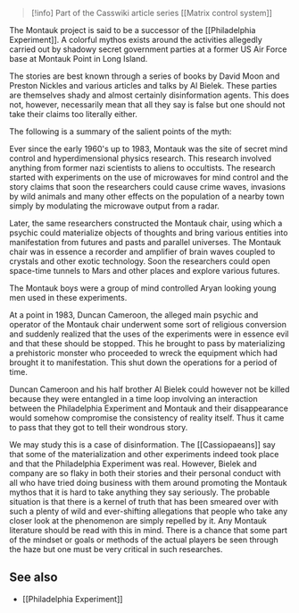 
> [!info] Part of the Casswiki article series [[Matrix control system]]

The Montauk project is said to be a successor of the [[Philadelphia Experiment]]. A colorful mythos exists around the activities allegedly carried out by shadowy secret government parties at a former US Air Force base at Montauk Point in Long Island.

The stories are best known through a series of books by David Moon and Preston Nickles and various articles and talks by Al Bielek. These parties are themselves shady and almost certainly disinformation agents. This does not, however, necessarily mean that all they say is false but one should not take their claims too literally either.

The following is a summary of the salient points of the myth:

Ever since the early 1960's up to 1983, Montauk was the site of secret mind control and hyperdimensional physics research. This research involved anything from former nazi scientists to aliens to occultists. The research started with experiments on the use of microwaves for mind control and the story claims that soon the researchers could cause crime waves, invasions by wild animals and many other effects on the population of a nearby town simply by modulating the microwave output from a radar.

Later, the same researchers constructed the Montauk chair, using which a psychic could materialize objects of thoughts and bring various entities into manifestation from futures and pasts and parallel universes. The Montauk chair was in essence a recorder and amplifier of brain waves coupled to crystals and other exotic technology. Soon the researchers could open space-time tunnels to Mars and other places and explore various futures.

The Montauk boys were a group of mind controlled Aryan looking young men used in these experiments.

At a point in 1983, Duncan Cameroon, the alleged main psychic and operator of the Montauk chair underwent some sort of religious conversion and suddenly realized that the uses of the experiments were in essence evil and that these should be stopped. This he brought to pass by materializing a prehistoric monster who proceeded to wreck the equipment which had brought it to manifestation. This shut down the operations for a period of time.

Duncan Cameroon and his half brother Al Bielek could however not be killed because they were entangled in a time loop involving an interaction between the Philadelphia Experiment and Montauk and their disappearance would somehow compromise the consistency of reality itself. Thus it came to pass that they got to tell their wondrous story.

We may study this is a case of disinformation. The [[Cassiopaeans]] say that some of the materialization and other experiments indeed took place and that the Philadelphia Experiment was real. However, Bielek and company are so flaky in both their stories and their personal conduct with all who have tried doing business with them around promoting the Montauk mythos that it is hard to take anything they say seriously. The probable situation is that there is a kernel of truth that has been smeared over with such a plenty of wild and ever-shifting allegations that people who take any closer look at the phenomenon are simply repelled by it. Any Montauk literature should be read with this in mind. There is a chance that some part of the mindset or goals or methods of the actual players be seen through the haze but one must be very critical in such researches.

See also
--------

*   [[Philadelphia Experiment]]
